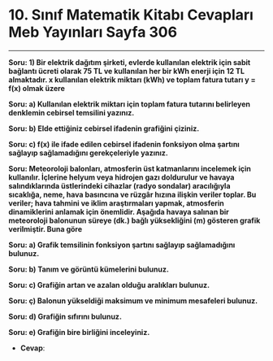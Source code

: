 # 10. Sınıf Matematik Kitabı Cevapları Meb Yayınları Sayfa 306

---

**Soru: 1) Bir elektrik dağıtım şirketi, evlerde kullanılan elektrik için sabit bağlantı ücreti olarak 75 TL ve kullanılan her bir kWh enerji için 12 TL almaktadır. x kullanılan elektrik miktarı (kWh) ve toplam fatura tutarı y = f(x) olmak üzere**

**Soru: a) Kullanılan elektrik miktarı için toplam fatura tutarını belirleyen denklemin cebirsel temsilini yazınız.**

**Soru: b) Elde ettiğiniz cebirsel ifadenin grafiğini çiziniz.**

**Soru: c) f(x) ile ifade edilen cebirsel ifadenin fonksiyon olma şartını sağlayıp sağlamadığını gerekçeleriyle yazınız.**

**Soru: Meteoroloji balonları, atmosferin üst katmanlarını incelemek için kullanılır. İçlerine helyum veya hidrojen gazı doldurulur ve havaya salındıklarında üstlerindeki cihazlar (radyo sondalar) aracılığıyla sıcaklığa, neme, hava basıncına ve rüzgâr hızına ilişkin veriler toplar. Bu veriler; hava tahmini ve iklim araştırmaları yapmak, atmosferin dinamiklerini anlamak için önemlidir. Aşağıda havaya salınan bir meteoroloji balonunun süreye (dk.) bağlı yüksekliğini (m) gösteren grafik verilmiştir. Buna göre**

**Soru: a) Grafik temsilinin fonksiyon şartını sağlayıp sağlamadığını bulunuz.**

**Soru: b) Tanım ve görüntü kümelerini bulunuz.**

**Soru: c) Grafiğin artan ve azalan olduğu aralıkları bulunuz.**

**Soru: ç) Balonun yükseldiği maksimum ve minimum mesafeleri bulunuz.**

**Soru: d) Grafiğin sıfırını bulunuz.**

**Soru: e) Grafiğin bire birliğini inceleyiniz.**

-   **Cevap**: